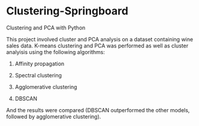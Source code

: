 # Clustering-Springboard
Clustering and PCA with Python

This project involved cluster and PCA analysis on a dataset containing wine sales data. K-means clustering and PCA was performed
as well as cluster analyisis using the following algorithms:

1. Affinity propagation

2. Spectral clustering

3. Agglomerative clustering

4. DBSCAN

And the results were compared (DBSCAN outperformed the other models, followed by agglomerative clustering).
